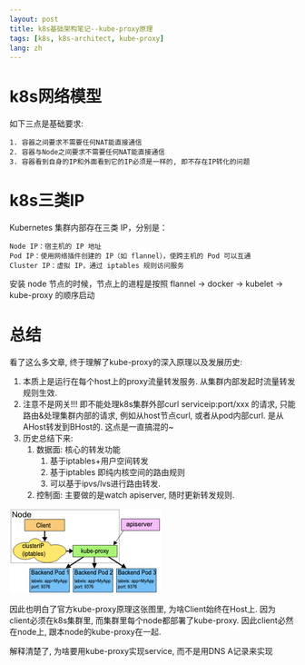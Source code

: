 ```yaml
---
layout: post
title: k8s基础架构笔记--kube-proxy原理
tags: [k8s, k8s-architect, kube-proxy]
lang: zh
---
```

# k8s网络模型

如下三点是基础要求: 
```
1. 容器之间要求不需要任何NAT能直接通信
2. 容器与Node之间要求不需要任何NAT能直接通信
3. 容器看到自身的IP和外面看到它的IP必须是一样的, 即不存在IP转化的问题
```

# k8s三类IP
Kubernetes 集群内部存在三类 IP，分别是：

```shell
Node IP：宿主机的 IP 地址
Pod IP：使用网络插件创建的 IP（如 flannel），使跨主机的 Pod 可以互通
Cluster IP：虚拟 IP，通过 iptables 规则访问服务
```
安装 node 节点的时候，节点上的进程是按照 flannel -> docker -> kubelet -> kube-proxy 的顺序启动

# 总结
看了这么多文章, 终于理解了kube-proxy的深入原理以及发展历史:
1. 本质上是运行在每个host上的proxy流量转发服务. 从集群内部发起时流量转发规则生效.
2. 注意不是网关!!! 即不能处理k8s集群外部curl serviceip:port/xxx 的请求, 只能路由&处理集群内部的请求, 例如从host节点curl, 或者从pod内部curl. 是从AHost转发到BHost的. 这点是一直搞混的~
3. 历史总结下来:
    1. 数据面: 核心的转发功能
        1. 基于iptables+用户空间转发
        2. 基于iptables 即纯内核空间的路由规则
        3. 可以基于ipvs/lvs进行路由转发.
    2. 控制面: 主要做的是watch apiserver, 随时更新转发规则.

![img_7.png](img_7.png)

因此也明白了官方kube-proxy原理这张图里, 为啥Client始终在Host上. 
因为client必须在k8s集群里, 而集群里每个node都部署了kube-proxy. 因此client必然在node上, 跟本node的kube-proxy在一起.

解释清楚了, 为啥要用kube-proxy实现service, 而不是用DNS A记录来实现




